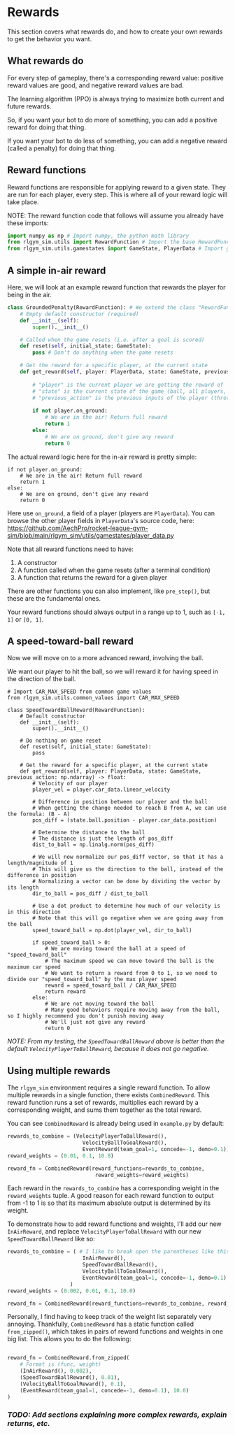 # Rewards

This section covers what rewards do, and how to create your own rewards to get the behavior you want.

## What rewards do

For every step of gameplay, there's a corresponding reward value: positive reward values are good, and negative reward values are bad.

The learning algorithm (PPO) is always trying to maximize both current and future rewards.

So, if you want your bot to do more of something, you can add a positive reward for doing that thing.

If you want your bot to do less of something, you can add a negative reward (called a penalty) for doing that thing.

## Reward functions

Reward functions are responsible for applying reward to a given state. They are run for each player, every step.
This is where all of your reward logic will take place.

NOTE: The reward function code that follows will assume you already have these imports:
```py
import numpy as np # Import numpy, the python math library
from rlgym_sim.utils import RewardFunction # Import the base RewardFunction class
from rlgym_sim.utils.gamestates import GameState, PlayerData # Import game state stuff
```

## A simple in-air reward

Here, we will look at an example reward function that rewards the player for being in the air.

```py
class GroundedPenalty(RewardFunction): # We extend the class "RewardFunction"
    # Empty default constructor (required)
    def __init__(self):
        super().__init__()

    # Called when the game resets (i.e. after a goal is scored)
    def reset(self, initial_state: GameState):
        pass # Don't do anything when the game resets

    # Get the reward for a specific player, at the current state
    def get_reward(self, player: PlayerData, state: GameState, previous_action) -> float:
        
        # "player" is the current player we are getting the reward of
        # "state" is the current state of the game (ball, all players, etc.)
        # "previous_action" is the previous inputs of the player (throttle, steer, jump, boost, etc.) as an array
        
        if not player.on_ground:
            # We are in the air! Return full reward
            return 1
        else:
            # We are on ground, don't give any reward
            return 0
```

The actual reward logic here for the in-air reward is pretty simple:
```
if not player.on_ground:
    # We are in the air! Return full reward
    return 1
else:
    # We are on ground, don't give any reward
    return 0
```

Here use `on_ground`, a field of a player (players are `PlayerData`).
You can browse the other player fields in `PlayerData`'s source code, here: https://github.com/AechPro/rocket-league-gym-sim/blob/main/rlgym_sim/utils/gamestates/player_data.py

Note that all reward functions need to have:
1. A constructor
2. A function called when the game resets (after a terminal condition)
3. A function that returns the reward for a given player

There are other functions you can also implement, like `pre_step()`, but these are the fundamental ones.

Your reward functions should always output in a range up to 1, such as `[-1, 1]` or `[0, 1]`. 

## A speed-toward-ball reward

Now we will move on to a more advanced reward, involving the ball.

We want our player to hit the ball, so we will reward it for having speed in the direction of the ball.

```
# Import CAR_MAX_SPEED from common game values
from rlgym_sim.utils.common_values import CAR_MAX_SPEED

class SpeedTowardBallReward(RewardFunction):
	# Default constructor
    def __init__(self):
        super().__init__()

	# Do nothing on game reset
    def reset(self, initial_state: GameState):
        pass

	# Get the reward for a specific player, at the current state
    def get_reward(self, player: PlayerData, state: GameState, previous_action: np.ndarray) -> float:
        # Velocity of our player
		player_vel = player.car_data.linear_velocity
        
		# Difference in position between our player and the ball
		# When getting the change needed to reach B from A, we can use the formula: (B - A)
		pos_diff = (state.ball.position - player.car_data.position)
		
		# Determine the distance to the ball
		# The distance is just the length of pos_diff
		dist_to_ball = np.linalg.norm(pos_diff)
		
		# We will now normalize our pos_diff vector, so that it has a length/magnitude of 1
		# This will give us the direction to the ball, instead of the difference in position
		# Normalizing a vector can be done by dividing the vector by its length
        dir_to_ball = pos_diff / dist_to_ball

		# Use a dot product to determine how much of our velocity is in this direction
		# Note that this will go negative when we are going away from the ball
		speed_toward_ball = np.dot(player_vel, dir_to_ball)
		
		if speed_toward_ball > 0:
			# We are moving toward the ball at a speed of "speed_toward_ball"
			# The maximum speed we can move toward the ball is the maximum car speed
			# We want to return a reward from 0 to 1, so we need to divide our "speed_toward_ball" by the max player speed
			reward = speed_toward_ball / CAR_MAX_SPEED
			return reward
		else:
			# We are not moving toward the ball
			# Many good behaviors require moving away from the ball, so I highly recommend you don't punish moving away
			# We'll just not give any reward
			return 0
```

*NOTE: From my testing, the `SpeedTowardBallReward` above is better than the default `VelocityPlayerToBallReward`, because it does not go negative.*

## Using multiple rewards

The `rlgym_sim` environment requires a single reward function. To allow multiple rewards in a single function, there exists `CombinedReward`. This reward function runs a set of rewards, multiplies each reward by a corresponding weight, and sums them together as the total reward.

You can see `CombinedReward` is already being used in `example.py` by default:
```py
rewards_to_combine = (VelocityPlayerToBallReward(),
                        VelocityBallToGoalReward(),
                        EventReward(team_goal=1, concede=-1, demo=0.1))
reward_weights = (0.01, 0.1, 10.0)

reward_fn = CombinedReward(reward_functions=rewards_to_combine, 
                            reward_weights=reward_weights)
```

Each reward in the `rewards_to_combine` has a corresponding weight in the `reward_weights` tuple. A good reason for each reward function to output from -1 to 1 is so that its maximum absolute output is determined by its weight.

To demonstrate how to add reward functions and weights, I'll add our new `InAirReward`, and replace `VelocityPlayerToBallReward` with our new `SpeedTowardBallReward` like so:

```py
rewards_to_combine = ( # I like to break open the parentheses like this
                        InAirReward(),
                        SpeedTowardBallReward(),
                        VelocityBallToGoalReward(),
                        EventReward(team_goal=1, concede=-1, demo=0.1)
                    )
reward_weights = (0.002, 0.01, 0.1, 10.0)

reward_fn = CombinedReward(reward_functions=rewards_to_combine, reward_weights=reward_weights)
```

Personally, I find having to keep track of the weight list separately very annoying.
Thankfully, `CombinedReward` has a static function called `from_zipped()`, which takes in pairs of reward functions and weights in one big list. This allows you to do the following:

```py

reward_fn = CombinedReward.from_zipped(
    # Format is (func, weight)
	(InAirReward(), 0.002),
    (SpeedTowardBallReward(), 0.01),
    (VelocityBallToGoalReward(), 0.1),
    (EventReward(team_goal=1, concede=-1, demo=0.1), 10.0)
)
```

### *TODO: Add sections explaining more complex rewards, explain returns, etc.*